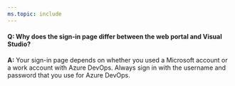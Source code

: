```yaml
---
ms.topic: include
---
```


<a name="DifferentSignInPage"></a>
#### Q: Why does the sign-in page differ between the web portal and Visual Studio?

**A:** Your sign-in page depends on whether you used a Microsoft account or a work account with Azure DevOps. Always sign in with the username and password that you use for Azure DevOps.
